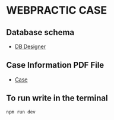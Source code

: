 # WEBPRACTIC CASE

## Database schema 
 - [DB Designer](https://erd.dbdesigner.net/designer/schema/1729874948-taskmanager)
 
## Case Information PDF File
 - [Case](https://vk.com/doc102343170_677174058?hash=c5wCdcg6JWGD1j3PSYaSj2eIFPWtNwGIdToSzGlKsV4&dl=KqfDGFc1oxzgzaibZPR21ZsXeUVuapC3bCX7oZ2jgJX)
## To run write in the terminal
`npm run dev`
